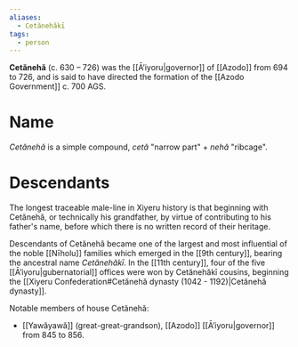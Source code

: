 ```yaml
---
aliases:
  - Cetănehăkī
tags:
  - person
---
```


**Cetănehă** (c. 630 – 726) was the [[Āʼiyoru|governor]] of [[Azodo]] from 694 to 726, and is said to have directed the formation of the [[Azodo Government]] c. 700 AGS.
# Name
*Cetănehă* is a simple compound, *cetă* "narrow part" + *nehă* "ribcage".
# Descendants
The longest traceable male-line in Xiyeru history is that beginning with Cetănehă, or technically his grandfather, by virtue of contributing to his father's name, before which there is no written record of their heritage.

Descendants of Cetănehă became one of the largest and most influential of the noble [[Nīholu]] families which emerged in the [[9th century]], bearing the ancestral name *Cetănehăkī*. In the [[11th century]], four of the five [[Āʼiyoru|gubernatorial]] offices were won by Cetănehăkī cousins, beginning the [[Xiyeru Confederation#Cetănehă dynasty (1042 - 1192)|Cetănehă dynasty]]. 

Notable members of house Cetănehă:
- [[Yawăyawă]] (great-great-grandson), [[Azodo]] [[Āʼiyoru|governor]] from 845 to 856.